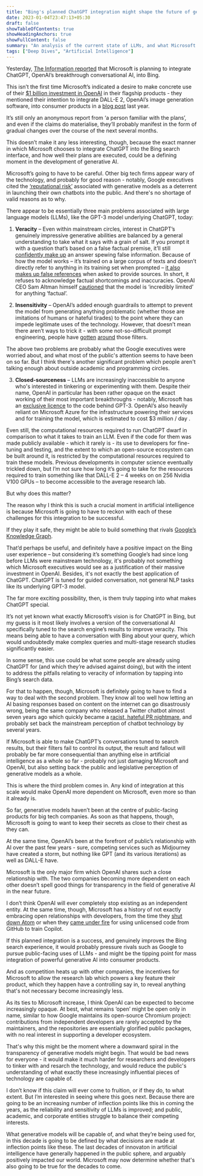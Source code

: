 ```yaml
---
title: "Bing's planned ChatGPT integration might shape the future of generative A.I."
date: 2023-01-04T23:47:13+05:30
draft: false
showTableOfContents: true
showHeadingAnchors: true
showFullContent: false
summary: "An analysis of the current state of LLMs, and what Microsoft's plans with OpenAI's ChatGPT technology might mean for the technology's future."
tags: ["Deep Dives", "Artificial Intelligence"]
---
```


Yesterday, [The Information reported](https://www.theinformation.com/articles/microsoft-and-openai-working-on-chatgpt-powered-bing-in-challenge-to-google) that Microsoft is planning to integrate ChatGPT, OpenAI’s breakthrough conversational AI, into Bing.

This isn’t the first time Microsoft’s indicated a desire to make concrete use of their [$1 billion investment in OpenAI](https://openai.com/blog/microsoft/) in their flagship products - they mentioned their intention to integrate DALL-E 2, OpenAI’s image generation software, into consumer products in a [blog post](https://news.microsoft.com/source/features/innovation/from-hot-wheels-to-handling-content-how-brands-are-using-microsoft-ai-to-be-more-productive-and-imaginative/) last year.

It’s still only an anonymous report from ‘a person familiar with the plans’, and even if the claims do materialise, they’ll probably manifest in the form of gradual changes over the course of the next several months.

This doesn’t make it any less interesting, though, because the exact manner in which Microsoft chooses to integrate ChatGPT into the Bing search interface, and how well their plans are executed, could be a defining moment in the development of generative AI.

Microsoft’s going to have to be careful. Other big tech firms appear wary of the technology, and probably for good reason - notably, Google executives cited the [‘reputational risk’](https://www.theverge.com/2022/12/14/23508756/google-vs-chatgpt-ai-replace-search-reputational-risk) associated with generative models as a deterrent in launching their own chatbots into the public. And there's no shortage of valid reasons as to why.

There appear to be essentially three main problems associated with large language models (LLMs), like the GPT-3 model underlying ChatGPT, today:

1. **Veracity** – Even within mainstream circles, interest in ChatGPT’s genuinely impressive generative abilities are balanced by a general understanding to take what it says with a grain of salt.
   If you prompt it with a question that’s based on a false factual premise, it’ll still [confidently make up](https://mashable.com/article/chatgpt-amazing-wrong) an answer spewing false information.
   Because of how the model works – it’s trained on a large corpus of texts and doesn’t directly refer to anything in its training set when prompted – [it also makes up false references](https://news.ycombinator.com/item?id=33841672) when asked to provide sources. In short, it refuses to acknowledge factual shortcomings and inaccuracies. OpenAI CEO Sam Altman himself [cautioned](https://twitter.com/sama/status/1601731295792414720) that the model is ‘incredibly limited’ for anything ‘factual’.

2. **Insensitivity** – OpenAI’s added enough guardrails to attempt to prevent the model from generating anything problematic (whether those are imitations of humans or hateful tirades) to the point where they can impede legitimate uses of the technology. However, that doesn’t mean there aren’t ways to trick it - with some not-so-difficult prompt engineering, people have [gotten](https://twitter.com/zswitten/status/1598380220943593472) [around](https://www.newstatesman.com/quickfire/2022/12/chatgpt-shows-ai-racism-problem) those filters.

The above two problems are probably what the Google executives were worried about, and what most of the public's attention seems to have been on so far. But I think there's another significant problem which people aren't talking enough about outside academic and programming circles.

3. **Closed-sourceness** – LLMs are increasingly inaccessible to anyone who's interested in tinkering or experimenting with them. Despite their name, OpenAI in particular has been rather opaque on the exact working of their most important breakthroughs - notably, Microsoft has an [exclusive licence](https://blogs.microsoft.com/blog/2020/09/22/microsoft-teams-up-with-openai-to-exclusively-license-gpt-3-language-model/) to the code behind GPT-3. OpenAI’s also heavily reliant on Microsoft Azure for the infrastructure powering their services and for training the model, which is estimated to cost $3 million / day .

Even still, the computational resources required to run ChatGPT dwarf in comparison to what it takes to train an LLM. Even if the code for them was made publicly available - which it rarely is -  its use to developers for  fine-tuning and testing, and the extent to which an open-source ecosystem can be built around it, is restricted by the computational resources required to train these models. Previous developments in computer science eventually trickled down, but I’m not sure how long it’s going to take for the resources required to train something like that DALL-E 2 – 4 weeks on on 256 Nvidia V100 GPUs – to become accessible to the average research lab.

But why does this matter?

The reason why I think this is such a crucial moment in artificial intelligence is because Microsoft is going to have to reckon with each of these challenges for this integration to be successful.

If they play it safe, they might be able to build something that rivals [Google’s Knowledge Graph](https://support.google.com/knowledgepanel/answer/9787176?hl=en).

That’d perhaps be useful, and definitely have a positive impact on the Bing user experience – but considering it’s something Google’s had since long before LLMs were mainstream technology, it's probably not something which Microsoft executives would see as a justification of their massive investment in OpenAI. Besides, it's not exactly the best application of ChatGPT. ChatGPT is tuned for guided conversation, not general NLP tasks like its underlying GPT-3 model.

The far more exciting possibility, then, is them truly tapping into what makes ChatGPT special.

It’s not yet known what exactly Microsoft’s vision is for ChatGPT in Bing, but my guess is it most likely involves a version of the conversational AI specifically tuned to the search engine’s results to improve veracity. This means being able to have a conversation with Bing about your query, which would undoubtedly make complex queries and multi-stage research studies significantly easier.

In some sense, this use could be what some people are already using ChatGPT for (and which they’re advised against doing), but with the intent to address the pitfalls relating to veracity of information by tapping into Bing’s search data.

For that to happen, though, Microsoft is definitely going to have to find a way to deal with the second problem. They know all too well how letting an AI basing responses based on content on the internet can go disastrously wrong, being the same company who released a Twitter chatbot almost seven years ago which quickly became a [racist, hateful PR nightmare](https://www.theverge.com/2016/3/24/11297050/tay-microsoft-chatbot-racist), and probably set back the mainstream perception of chatbot technology by several years.

If Microsoft is able to make ChatGPT’s conversations tuned to search results, but their filters fail to control its output, the result and fallout will probably be far more consequential than anything else in artificial intelligence as a whole so far - probably not just damaging Microsoft and OpenAI, but also setting back the public and legislative perception of generative models as a whole.

This is where the third problem comes in. Any kind of integration at this scale would make OpenAI more dependent on Microsoft, even more so than it already is.

So far, generative models haven’t been at the centre of public-facing products for big tech companies. As soon as that happens, though, Microsoft is going to want to keep their secrets as close to their chest as they can.

At the same time, OpenAI’s been at the forefront of public’s relationship with AI over the past few years - sure, competing services such as Midjourney have created a storm, but nothing like GPT (and its various iterations) as well as DALL-E have.

Microsoft is the only major firm which OpenAI shares such a close relationship with. The two companies becoming more dependent on each other doesn’t spell good things for transparency in the field of generative AI in the near future.

I don’t think OpenAI will ever completely stop existing as an independent entity. At the same time, though, Microsoft has a history of not exactly embracing open relationships with developers, from the time they [shut down Atom](https://github.blog/2022-06-08-sunsetting-atom/) or when they [came under fire](https://www.theverge.com/2022/11/8/23446821/microsoft-openai-github-copilot-class-action-lawsuit-ai-copyright-violation-training-data) for using unlicensed code from GitHub to train Copilot.

If this planned integration is a success, and genuinely improves the Bing search experience, it would probably pressure rivals such as Google to pursue public-facing uses of LLMs - and might be the tipping point for mass integration of powerful generative AI into consumer products.

 And as competition heats up with other companies, the incentives for Microsoft to allow the research lab which powers a key feature their product, which they happen have a controlling say in, to reveal anything that's not necessary become increasingly less.

As its ties to Microsoft increase, I think OpenAI can be expected to become increasingly opaque. At best, what remains ‘open’ might be open only in name, similar to how Google maintains its open-source Chromium project: contributions from independent developers are rarely accepted by the maintainers, and the repositories are essentially glorified public packages, with no real interest in supporting a developer ecosystem.

That's why this might be the moment where a downward spiral in the transparency of generative models might begin. That would be bad news for everyone - it would make it much harder for researchers and developers to tinker with and resarch the technology, and would reduce the public's understanding of what exactly these increasingly influential pieces of technology are capable of.

I don’t know if this claim will ever come to fruition, or if they do, to what extent. But I’m interested in seeing where this goes next. Because there are going to be an increasing number of inflection points like this in coming the years, as the reliability and sensitivity of LLMs is improved; and public, academic, and corporate entities struggle to balance their competing interests.

What generative models will be capable of, and what they’re being used for, in this decade is going to be defined by what decisions are made at inflection points like these. The last decades of innovaton in artificial intelligence have generally happened in the public sphere, and arguably positively impacted our world. Microsoft may now determine whether that's also going to be true for the decades to come.
